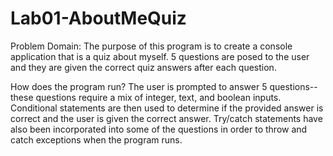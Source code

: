 # Lab01-AboutMeQuiz

Problem Domain: The purpose of this program is to create a console application that is a quiz about myself. 
5 questions are posed to the user and they are given the correct quiz answers after each question.
 
How does the program run? 
The user is prompted to answer 5 questions-- these questions require a mix of integer, text, and boolean inputs. 
Conditional statements are then used to determine if the provided answer is correct and the user is given the correct answer.
Try/catch statements have also been incorporated into some of the questions in order to throw and catch exceptions when the program runs.


